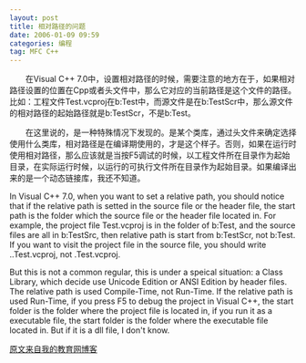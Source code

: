 ```yaml
---
layout: post
title: 相对路径的问题
date: 2006-01-09 09:59
categories: 编程
tag: MFC C++
---
```

　　在Visual C++ 7.0中，设置相对路径的时候，需要注意的地方在于，如果相对路径设置的位置在Cpp或者头文件中，那么它对应的当前路径是这个文件的路径。比如：工程文件Test.vcproj在b:Test中，而源文件是在b:TestScr中，那么源文件的相对路径的起始路径就是b:TestScr，不是b:Test。
<!-- more -->

　　在这里说的，是一种特殊情况下发现的。是某个类库，通过头文件来确定选择使用什么类库，相对路径是在编译期使用的，才是这个样子。否则，如果在运行时使用相对路径，那么应该就是当按F5调试的时候，以工程文件所在目录作为起始目录，在实际运行时候，以运行的可执行文件所在目录作为起始目录。如果编译出来的是一个动态链接库，我还不知道。

In Visual C++ 7.0, when you want to set a relative path, you should notice that if the relative path is setted in the source file or the header file, the start path is the folder which the source file or the header file located in. For example, the project file Test.vcproj is in the folder of b:Test, and the source files are all in b:TestSrc, then relative path is start from b:TestScr, not b:Test. If you want to visit the  project file in the source file, you should write ..Test.vcproj, not .Test.vcproj.

But this is not a common regular, this is under a speical situation: a Class Library, which decide use Unicode Edition or ANSI Edition by header files. The relative path is used Compile-Time, not Run-Time. If the relative path is used Run-Time, if you press F5 to debug the project in Visual C++, the start folder is the folder where the project file is located in, if you run it as a executable file, the start folder is the folder where the executable file located in. But if it is a dll file, I don't know.

[原文来自我的教育网博客][原文来自我的教育网博客]

[原文来自我的教育网博客]:http://teacher.edu.cn/pc/article/200601/333803.html
